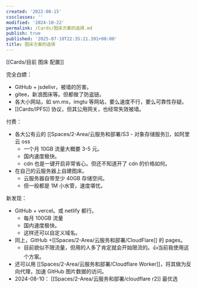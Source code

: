 ```yaml
---
created: '2022-08-15'
cssclasses: ''
modified: '2024-10-22'
permalink: /Cards/图床方案的选择.md
publish: true
published: '2025-07-10T22:35:21.391+08:00'
title: 图床方案的选择
---
```

[[Cards/目前 图床 配置]]

完全白嫖：

- GitHub + jsdelivr，被墙的厉害。
- gitee，新浪图床等。但都做了防盗链。
- 各大小网站，如 sm.ms，imgtu 等网站，要么速度不行，要么可靠性存疑。
- [[Cards/IPFS]] 协议，但其公用网关，也经常失效被墙。

付费：

- 各大公有云的 [[Spaces/2-Area/云服务和部署/S3 - 对象存储服务]]，如阿里云 oss
	- 一个月 10GB 流量大概要 3-5 元。
	- 国内速度极快。
	- cdn 也是一键开启非常省心。但还不知道开了 cdn 的价格如何。
- 在自己的云服务器上自建图床。
	- 云服务器自带至少 40GB 存储空间。
	- 但一般都是 1M 小水管，速度堪忧。

新发现：

- GitHub + vercel。或 netlify 都行。
	- 每月 100GB 流量
	- 国内速度极快。
	- 这样还可以自定义域名。
- 同上，GitHub +[[Spaces/2-Area/云服务和部署/CloudFlare]] 的 pages。
	- 目前貌似不限流量，但用的人多了肯定就会开始限流的。👍当前我使用这个方案。
- 还可以用 [[Spaces/2-Area/云服务和部署/Cloudflare Worker]]，将其做为反向代理，加速 GitHub 图片数据的访问。
- 2024-08-10： [[Spaces/2-Area/云服务和部署/cloudflare r2]] 最优选